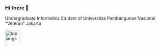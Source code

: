 ### Hi there 👋

Undergraduate Informatics Student of Universitas Pembangunan Nasional "Veteran" Jakarta

<img alt="top langs" align="left" width="49" scr="https://github-readme-stats.vercel.app/api/top-langs/?username=zahrainy12&layout=compact"/>
